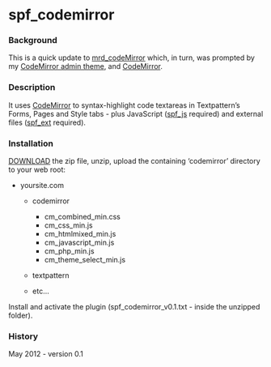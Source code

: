 spf\_codemirror
===============

### Background

This is a quick update to [mrd\_codeMirror][] which, in turn, was
prompted by my [CodeMirror admin theme][], and [CodeMirror][].

### Description

It uses [CodeMirror][] to syntax-highlight code textareas in
Textpattern’s Forms, Pages and Style tabs - plus JavaScript ([spf\_js][]
required) and external files ([spf\_ext][] required).

### Installation

[DOWNLOAD][] the zip file, unzip, upload the containing ‘codemirror’
directory to your web root:

-   yoursite.com
    -   codemirror
        -   cm\_combined\_min.css
        -   cm\_css\_min.js
        -   cm\_htmlmixed\_min.js
        -   cm\_javascript\_min.js
        -   cm\_php\_min.js
        -   cm\_theme\_select\_min.js

    -   textpattern
    -   etc…

Install and activate the plugin (spf_codemirror_v0.1.txt - inside the unzipped folder).

### History

May 2012 - version 0.1

  [mrd\_codeMirror]: http://forum.textpattern.com/viewtopic.php?id=38015
  [CodeMirror admin theme]: http://forum.textpattern.com/viewtopic.php?id=37957
  [CodeMirror]: http://codemirror.net
  [spf\_js]: http://forum.textpattern.com/viewtopic.php?id=37849
  [spf\_ext]: http://forum.textpattern.com/viewtopic.php?id=38032
  [DOWNLOAD]: https://github.com/spiffin/spf_codemirror/zipball/master